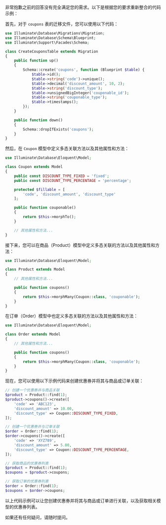 非常抱歉之前的回答没有完全满足您的需求。以下是根据您的要求重新整合的代码示例：

首先，对于 `coupons` 表的迁移文件，您可以使用以下代码：

```php
use Illuminate\Database\Migrations\Migration;
use Illuminate\Database\Schema\Blueprint;
use Illuminate\Support\Facades\Schema;

class CreateCouponsTable extends Migration
{
    public function up()
    {
        Schema::create('coupons', function (Blueprint $table) {
            $table->id();
            $table->string('code')->unique();
            $table->decimal('discount_amount', 10, 2);
            $table->string('discount_type');
            $table->unsignedBigInteger('couponable_id');
            $table->string('couponable_type');
            $table->timestamps();
        });
    }

    public function down()
    {
        Schema::dropIfExists('coupons');
    }
}
```

然后，在 `Coupon` 模型中定义多态关联方法以及其他属性和方法：

```php
use Illuminate\Database\Eloquent\Model;

class Coupon extends Model
{
    public const DISCOUNT_TYPE_FIXED = 'fixed';
    public const DISCOUNT_TYPE_PERCENTAGE = 'percentage';

    protected $fillable = [
        'code', 'discount_amount', 'discount_type'
    ];

    public function couponable()
    {
        return $this->morphTo();
    }

    // 其他属性和方法...
}
```

接下来，您可以在商品（Product）模型中定义多态关联的方法以及其他属性和方法：

```php
use Illuminate\Database\Eloquent\Model;

class Product extends Model
{
    // 其他属性和方法...

    public function coupons()
    {
        return $this->morphMany(Coupon::class, 'couponable');
    }
}
```

在订单（Order）模型中也定义多态关联的方法以及其他属性和方法：

```php
use Illuminate\Database\Eloquent\Model;

class Order extends Model
{
    // 其他属性和方法...

    public function coupons()
    {
        return $this->morphMany(Coupon::class, 'couponable');
    }
}
```

现在，您可以使用以下示例代码来创建优惠券并将其与商品或订单关联：

```php
// 创建一个优惠券并与商品关联
$product = Product::find(1);
$product->coupons()->create([
    'code' => 'ABC123',
    'discount_amount' => 10.00,
    'discount_type' => Coupon::DISCOUNT_TYPE_FIXED,
]);

// 创建一个优惠券并与订单关联
$order = Order::find(1);
$order->coupons()->create([
    'code' => 'XYZ789',
    'discount_amount' => 5.00,
    'discount_type' => Coupon::DISCOUNT_TYPE_PERCENTAGE,
]);

// 获取商品的优惠券列表
$product = Product::find(1);
$coupons = $product->coupons;

// 获取订单的优惠券列表
$order = Order::find(1);
$coupons = $order->coupons;
```

以上代码示例可以让您创建优惠券并将其与商品或订单进行关联，以及获取相关模型的优惠券列表。

如果还有任何疑问，请随时提问。